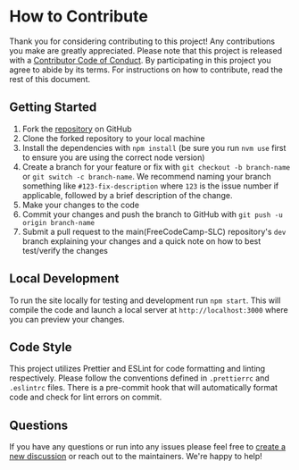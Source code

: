 # How to Contribute

Thank you for considering contributing to this project! Any contributions you make are greatly appreciated.
Please note that this project is released with a [Contributor Code of Conduct](CODE_OF_CONDUCT.md). By participating in this project you agree to abide by its terms. For instructions on how to contribute, read the rest of this document.

## Getting Started

1. Fork the [repository](https://github.com/FreeCodeCamp-SLC/utahjs-website) on GitHub
2. Clone the forked repository to your local machine
3. Install the dependencies with `npm install` (be sure you run `nvm use` first to ensure you are using the correct node version)
4. Create a branch for your feature or fix with `git checkout -b branch-name` or `git switch -c branch-name`. We recommend naming your branch something like `#123-fix-description` where `123` is the issue number if applicable, followed by a brief description of the change.
5. Make your changes to the code
6. Commit your changes and push the branch to GitHub with `git push -u origin branch-name`
7. Submit a pull request to the main(FreeCodeCamp-SLC) repository's `dev` branch explaining your changes and a quick note on how to best test/verify the changes

## Local Development

To run the site locally for testing and development run `npm start`. This will compile the code and launch a local server at `http://localhost:3000` where you can preview your changes.

## Code Style

This project utilizes Prettier and ESLint for code formatting and linting respectively. Please follow the conventions defined in `.prettierrc` and `.eslintrc` files. There is a pre-commit hook that will automatically format code and check for lint errors on commit.

## Questions

If you have any questions or run into any issues please feel free to [create a new discussion](https://github.com/FreeCodeCamp-SLC/utahjs-website/discussions/new/choose) or reach out to the maintainers. We're happy to help!
